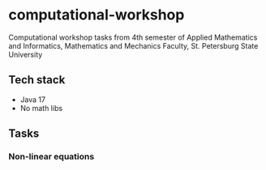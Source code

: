 # computational-workshop
Computational workshop tasks from 4th semester of Applied Mathematics and Informatics, Mathematics and Mechanics Faculty, St. Petersburg State University
## Tech stack
+ Java 17
+ No math libs
## Tasks
### Non-linear equations
